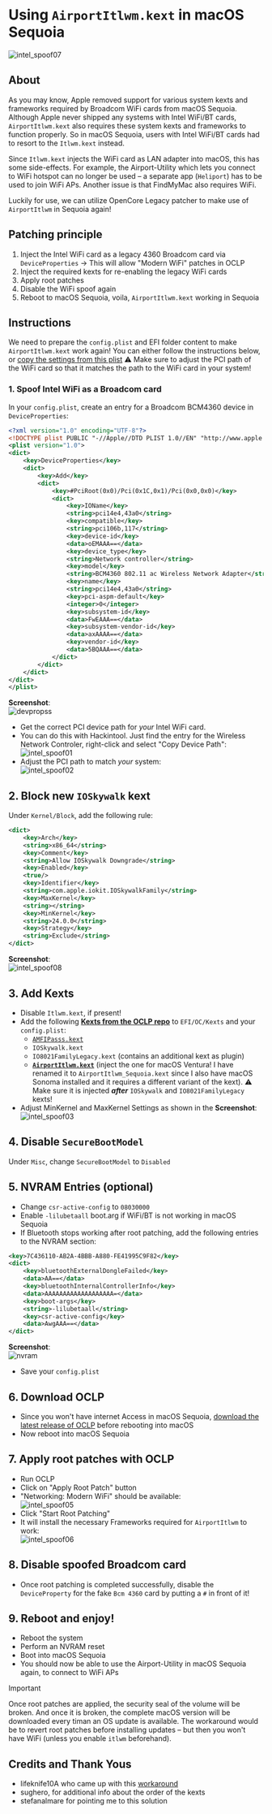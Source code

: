 # Using `AirportItlwm.kext` in macOS Sequoia

![intel_spoof07](https://github.com/user-attachments/assets/255406e1-554e-4b6c-9b67-5d24b9fcb962)

## About

As you may know, Apple removed support for various system kexts and frameworks required by Broadcom WiFi cards from macOS Sequoia. Although Apple never shipped any systems with Intel WiFi/BT cards, `AirportItlwm.kext` also requires these system kexts and frameworks to function properly. So in macOS Sequoia, users with Intel WiFi/BT cards had to resort to the `Itlwm.kext` instead. 

Since `Itlwm.kext` injects the WiFi card as LAN adapter into macOS, this has some side-effects. For example, the Airport-Utility which lets you connect to WiFi hotspot can no longer be used – a separate app (`Heliport`) has to be used to join WiFi APs. Another issue is that FindMyMac also requires WiFi.

Luckily for use, we can utilize OpenCore Legacy patcher to make use of `AirportItlwm` in Sequoia again!

## Patching principle

1. Inject the Intel WiFi card as a legacy 4360 Broadcom card via `DeviceProperties` &rarr; This will allow "Modern WiFi" patches in OCLP 
2. Inject the required kexts for re-enabling the legacy WiFi cards
3. Apply root patches
4. Disable the WiFi spoof again
5. Reboot to macOS Sequoia, voila, `AirportItlwm.kext` working in Sequoia 

## Instructions

We need to prepare the `config.plist` and EFI folder content to make `AirportItlwm.kext` work again! You can either follow the instructions below, or [copy the settings from this plist](https://github.com/5T33Z0/OC-Little-Translated/blob/main/14_OCLP_Wintel/plist/AirportItlwm_Sequoia.plist) ⚠️ Make sure to adjust the PCI path of the WiFi card so that it matches the path to the WiFi card in your system!

### 1. Spoof Intel WiFi as a Broadcom card

In your `config.plist`, create an entry for a Broadcom BCM4360 device in `DeviceProperties`:

```xml
<?xml version="1.0" encoding="UTF-8"?>
<!DOCTYPE plist PUBLIC "-//Apple//DTD PLIST 1.0//EN" "http://www.apple.com/DTDs/PropertyList-1.0.dtd">
<plist version="1.0">
<dict>
	<key>DeviceProperties</key>
	<dict>
		<key>Add</key>
		<dict>
			<key>#PciRoot(0x0)/Pci(0x1C,0x1)/Pci(0x0,0x0)</key>
			<dict>
				<key>IOName</key>
				<string>pci14e4,43a0</string>
				<key>compatible</key>
				<string>pci106b,117</string>
				<key>device-id</key>
				<data>oEMAAA==</data>
				<key>device_type</key>
				<string>Network controller</string>
				<key>model</key>
				<string>BCM4360 802.11 ac Wireless Network Adapter</string>
				<key>name</key>
				<string>pci14e4,43a0</string>
				<key>pci-aspm-default</key>
				<integer>0</integer>
				<key>subsystem-id</key>
				<data>FwEAAA==</data>
				<key>subsystem-vendor-id</key>
				<data>axAAAA==</data>
				<key>vendor-id</key>
				<data>5BQAAA==</data>
			</dict>
		</dict>
	</dict>
</dict>
</plist>
```
**Screenshot**:<br> ![devpropss](https://github.com/user-attachments/assets/ffd6c5b7-91ba-4510-a676-f31c3e8ab576)

- Get the correct PCI device path for *your* Intel WiFi card. 
- You can do this with Hackintool. Just find the entry for the Wireless Network Controler, right-click and select "Copy Device Path":<br>![intel_spoof01](https://github.com/user-attachments/assets/44f21ce0-63ca-45f4-b15c-55cbe3c98a1d)
- Adjust the PCI path to match *your* system:<br>![intel_spoof02](https://github.com/user-attachments/assets/a9b88f3c-7bdf-4de9-9a7e-10c163203dfb)
 
## 2. Block new `IOSkywalk` kext

Under `Kernel/Block`, add the following rule:

```xml
<dict>
	<key>Arch</key>
	<string>x86_64</string>
	<key>Comment</key>
	<string>Allow IOSkywalk Downgrade</string>
	<key>Enabled</key>
	<true/>
	<key>Identifier</key>
	<string>com.apple.iokit.IOSkywalkFamily</string>
	<key>MaxKernel</key>
	<string></string>
	<key>MinKernel</key>
	<string>24.0.0</string>
	<key>Strategy</key>
	<string>Exclude</string>
</dict>
```

**Screenshot**:<br> ![intel_spoof08](https://github.com/user-attachments/assets/0d5a08a1-035c-4079-8128-a8e5435bec59)

## 3. Add Kexts
- Disable `Itlwm.kext`, if present!
- Add the following [**Kexts from the OCLP repo**](https://github.com/dortania/OpenCore-Legacy-Patcher/tree/main/payloads/Kexts/Wifi) to `EFI/OC/Kexts` and your `config.plist`:
	- [`AMFIPasss.kext`](https://github.com/dortania/OpenCore-Legacy-Patcher/tree/main/payloads/Kexts/Acidanthera) 
	- `IOSkywalk.kext`
	- `IO8021FamilyLegacy.kext` (contains an additional kext as plugin)
	- [**`AirportItlwm.kext`**](https://github.com/OpenIntelWireless/itlwm/releases) (inject the one for macOS Ventura! I have renamed it to `AirportItlwm_Sequoia.kext` since I also have macOS Sonoma installed and it requires a different variant of the kext). ⚠️ Make sure it is injected ***after*** `IOSkywalk` and `IO8021FamilyLegacy` kexts!
- Adjust MinKernel and MaxKernel Settings as shown in the **Screenshot**: <br>![intel_spoof03](https://github.com/user-attachments/assets/f5edc4f2-cb0b-4124-a16b-860ccd87c48f)

## 4. Disable `SecureBootModel`

Under `Misc`, change `SecureBootModel` to `Disabled`

## 5. NVRAM Entries (optional)
- Change `csr-active-config` to `08030000`
- Enable `-lilubetaall` boot.arg if WiFi/BT is not working in macOS Sequoia
- If Bluetooth stops working after root patching, add the following entries to the NVRAM section:

```xml
<key>7C436110-AB2A-4BBB-A880-FE41995C9F82</key>
<dict>
	<key>bluetoothExternalDongleFailed</key>
	<data>AA==</data>
	<key>bluetoothInternalControllerInfo</key>
	<data>AAAAAAAAAAAAAAAAAAA=</data>
	<key>boot-args</key>
	<string>-lilubetaall</string>
	<key>csr-active-config</key>
	<data>AwgAAA==</data>
</dict>
```
**Screenshot**:<br>![nvram](https://github.com/user-attachments/assets/b322597d-98d0-4961-81d3-19ec8ecb9bf9)

- Save your `config.plist`

## 6. Download OCLP
- Since you won't have internet Access in macOS Sequoia, [download the latest release of OCLP](https://github.com/dortania/OpenCore-Legacy-Patcher/releases) before rebooting into macOS
- Now reboot into macOS Sequoia

## 7. Apply root patches with OCLP

- Run OCLP
- Click on "Apply Root Patch" button
- "Networking: Modern WiFi" should be available:<br>![intel_spoof05](https://github.com/user-attachments/assets/8b072d05-93f5-4151-b6e1-1d8e0c6c555e)
- Click "Start Root Patching"
- It will install the necessary Frameworks required for `AirportItlwm` to work:<br> ![intel_spoof06](https://github.com/user-attachments/assets/ced653f7-0807-4aef-82cb-eabf35b08884)

## 8. Disable spoofed Broadcom card

- Once root patching is completed successfully, disable the `DeviceProperty` for the fake `Bcm 4360` card by putting a `#` in front of it!

## 9. Reboot and enjoy!

- Reboot the system
- Perform an NVRAM reset
- Boot into macOS Sequoia
- You should now be able to use the Airport-Utility in macOS Sequoia again, to connect to WiFi APs

> [!IMPORTANT]
> 
> Once root patches are applied, the security seal of the volume will be broken. And once it is broken, the complete macOS version will be downloaded every timan an OS update is available. The workaround would be to revert root patches before installing updates – but then you won't have WiFi (unless you enable `itlwm` beforehand).

## Credits and Thank Yous

- lifeknife10A who came up with this [workaround](https://github.com/OpenIntelWireless/itlwm/issues/1009#issuecomment-2370919270)
- sughero, for additional info about the order of the kexts
- stefanalmare for pointing me to this solution
